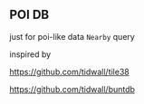 ## POI DB

just for poi-like data `Nearby` query


inspired by 

https://github.com/tidwall/tile38

https://github.com/tidwall/buntdb